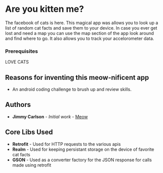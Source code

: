 # Are you kitten me?

The facebook of cats is here. This magical app was allows you to look up a list of random cat facts and save them to your device. In case you ever get lost and need a map you can use the map section of the app look around and find where to go. It also allows you to track your accelorometer data.  

### Prerequisites

LOVE CATS

## Reasons for inventing this meow-nificent app

* An android coding challenge to brush up and review skills.

## Authors

* **Jimmy Carlson** - *Initial work* - [Meow](https://github.com/carlso70)

## Core Libs Used

* **Retrofit** - Used for HTTP requests to the various apis
* **Realm** - Used for keeping persistant storage on the device of favorite cat facts
* **GSON** - Used as a converter factory for the JSON response for calls made using retrofit
